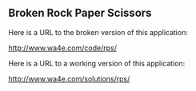 Broken Rock Paper Scissors
--------------------------

Here is a URL to the broken version of this application:

http://www.wa4e.com/code/rps/

Here is a URL to a working version of this application:

http://www.wa4e.com/solutions/rps/



  
